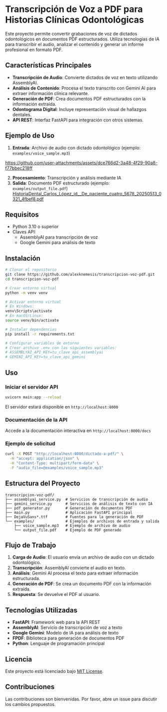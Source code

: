 # Transcripción de Voz a PDF para Historias Clínicas Odontológicas

Este proyecto permite convertir grabaciones de voz de dictados odontológicos en documentos PDF estructurados. Utiliza tecnologías de IA para transcribir el audio, analizar el contenido y generar un informe profesional en formato PDF.

## Características Principales

- **Transcripción de Audio**: Convierte dictados de voz en texto utilizando AssemblyAI.
- **Análisis de Contenido**: Procesa el texto transcrito con Gemini AI para extraer información clínica relevante.
- **Generación de PDF**: Crea documentos PDF estructurados con la información extraída.
- **Odontograma Digital**: Incluye representación visual de hallazgos dentales.
- **API REST**: Interfaz FastAPI para integración con otros sistemas.

## Ejemplo de Uso

1. **Entrada**: Archivo de audio con dictado odontológico (ejemplo: `examples/voice_sample.mp3`)  

https://github.com/user-attachments/assets/dce766d2-3a48-4f29-90a8-f77bbec218ff


2. **Procesamiento**: Transcripción y análisis mediante IA
3. **Salida**: Documento PDF estructurado (ejemplo: `examples/output_file.pdf`) [HistoriaDental_Carlos_López_id__De_paciente_cuatro_5678_20250513_0321_4fbef8.pdf](https://github.com/user-attachments/files/20185068/HistoriaDental_Carlos_Lopez_id__De_paciente_cuatro_5678_20250513_0321_4fbef8.pdf)


## Requisitos

- Python 3.10 o superior
- Claves API:
  - AssemblyAI para transcripción de voz
  - Google Gemini para análisis de texto

## Instalación

```bash
# Clonar el repositorio
git clone https://github.com/alexknemesis/transcripcion-voz-pdf.git
cd transcripcion-voz-pdf

# Crear entorno virtual
python -m venv venv

# Activar entorno virtual
# En Windows:
venv\Scripts\activate
# En macOS/Linux:
source venv/bin/activate

# Instalar dependencias
pip install -r requirements.txt

# Configurar variables de entorno
# Crear archivo .env con las siguientes variables:
# ASSEMBLYAI_API_KEY=tu_clave_api_assemblyai
# GEMINI_API_KEY=tu_clave_api_gemini
```

## Uso

### Iniciar el servidor API

```bash
uvicorn main:app --reload
```

El servidor estará disponible en `http://localhost:8000`

### Documentación de la API

Accede a la documentación interactiva en `http://localhost:8000/docs`

### Ejemplo de solicitud

```bash
curl -X POST "http://localhost:8000/dictado-a-pdf/" \
  -H "accept: application/json" \
  -H "Content-Type: multipart/form-data" \
  -F "audio_file=@examples/voice_sample.mp3"
```

## Estructura del Proyecto

```
transcripcion-voz-pdf/
├── assemblyai_service.py  # Servicios de transcripción de audio
├── gemini_service.py      # Servicios de análisis de texto con IA
├── pdf_generator.py       # Generación de documentos PDF
├── main.py                # Aplicación FastAPI principal
├── DejaVuSans*.ttf        # Fuentes para la generación de PDF
└── examples/              # Ejemplos de archivos de entrada y salida
    ├── voice_sample.mp3   # Ejemplo de archivo de audio
    └── output_file.pdf    # Ejemplo de PDF generado
```

## Flujo de Trabajo

1. **Carga de Audio**: El usuario envía un archivo de audio con un dictado odontológico.
2. **Transcripción**: AssemblyAI convierte el audio en texto.
3. **Análisis**: Gemini AI procesa el texto para extraer información estructurada.
4. **Generación de PDF**: Se crea un documento PDF con la información extraída.
5. **Respuesta**: Se devuelve el PDF al usuario.

## Tecnologías Utilizadas

- **FastAPI**: Framework web para la API REST
- **AssemblyAI**: Servicio de transcripción de voz a texto
- **Google Gemini**: Modelo de IA para análisis de texto
- **FPDF**: Biblioteca para generación de documentos PDF
- **Python**: Lenguaje de programación principal

## Licencia

Este proyecto está licenciado bajo [MIT License](LICENSE).

## Contribuciones

Las contribuciones son bienvenidas. Por favor, abre un issue para discutir los cambios propuestos.
